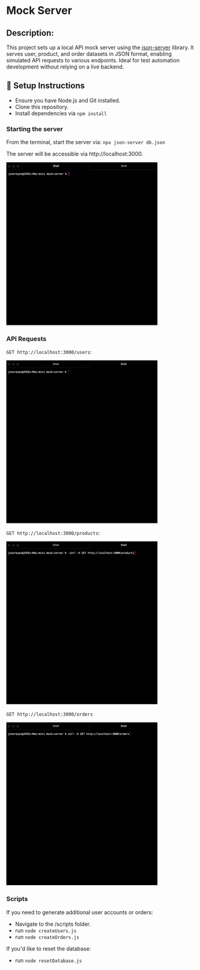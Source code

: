 # Mock Server

## Description:

This project sets up a local API mock server using the [json-server](https://www.npmjs.com/package/json-server) library. It serves user, product, and order datasets in JSON format, enabling simulated API requests to various endpoints. Ideal for test automation development without relying on a live backend.

## 🚀 Setup Instructions

- Ensure you have Node.js and Git installed.
- Clone this repository.
- Install dependencies via `npm install`

### Starting the server

From the terminal, start the server via:
`npx json-server db.json`

The server will be accessible via http://localhost:3000.

![Starting the server](assets/mock-server-start.gif)

### API Requests

`GET http://localhost:3000/users`:

![Starting the server](assets/mock-server-users.gif)

`GET http://localhost:3000/products`:

![Products Endpoint](assets/mock-server-products.gif)

`GET http://localhost:3000/orders`

![Orders Endpoint](assets/mock-server-orders.gif)

### Scripts

If you need to generate additional user accounts or orders:

- Navigate to the /scripts folder.
- run `node createUsers.js`
- run `node createOrders.js`

If you'd like to reset the database:

- run `node resetDatabase.js`
